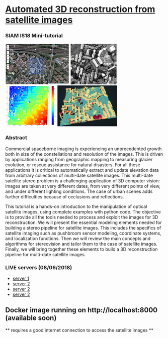 # [Automated 3D reconstruction from satellite images](https://www.siam-is18.dm.unibo.it/minitutorials)
### SIAM IS18 Mini-tutorial 


<img src="docs/step1.png"  height="130">
<img src="docs/step2.png"  height="130">
<img src="docs/step3.png"  height="130">
<img src="docs/step4.png"  height="130">



### Abstract

Commercial spaceborne imaging is experiencing an unprecedented growth both in size of the constellations and resolution of the images. This is driven by applications ranging from geographic mapping to measuring glacier evolution, or rescue assistance for natural disasters. For all these applications it is critical to automatically extract and update elevation data from arbitrary collections of multi-date satellite images. This multi-date satellite stereo problem is a challenging application of 3D computer vision: images are taken at very different dates, from very different points of view, and under different lighting conditions. The case of urban scenes adds further difficulties because of occlusions and reflections. 

This tutorial is a hands-on introduction to the manipulation of optical satellite images, using complete examples with python code. The objective is to provide all the tools needed to process and exploit the images for 3D reconstruction. We will present the essential modeling elements needed for building a stereo pipeline for satellite images. This includes the specifics of satellite imaging such as pushbroom sensor modeling, coordinate systems, and localization functions. Then we will review the main concepts and algorithms for stereovision and tailor them to the case of satellite images. Finally, we will bring together these elements to build a 3D reconstruction pipeline for multi-date satellite images.


### LIVE servers (08/06/2018)

* <a href="http://menthe.ovh.hw.ipol.im:8000/">server 1</a>
* <a href="http://avocat.ovh.hw.ipol.im:8000/">server 2</a>
* <a href="http://piadina.ovh.hw.ipol.im:8000/">server 2</a>
* <a href="http://tigella.ovh.hw.ipol.im:8000/">server 2</a>



## Docker image running on http://localhost:8000 (available soon)

** requires a good internet connection to access the satellite images ** 

<!-- 
You can run the server locally using a Docker image.
We tested it on Linux and MacOS systems.

* [https://hub.docker.com/r/facciolo/is18-satellite-minitutorial/](https://hub.docker.com/r/facciolo/is18-satellite-minitutorial/)


### To launch the docker image:

1. First create the shared home directory in the host computer:

       mkdir ~/is18tutorial
       # makes writable by the docker use
       chmod o+rwx ~/is18tutorial

2. Then launch the docker instance by calling (automatically downloads it):

       # Type ctrl-D to exit the container
       docker run --rm \
           -v ~/is18tutorial:/home/student1/IS18 \
           -p 8000:8000 -p 8008:8008  \
           --env EXTERNAL_HTTP_SRV_URL=http://localhost:8008 \
           -t -i  facciolo/is18-satellite-minitutorial \
           bash /singleuser_initscript.sh

3. Connect to:    http://localhost:8000
-->   
